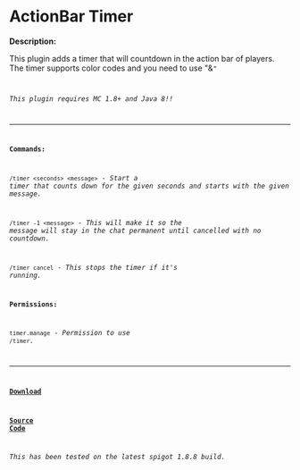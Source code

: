 # ActionBar Timer

**Description:**

This plugin adds a timer that will countdown in the action bar of players. The timer supports color codes and you need to use "&<code>"

*This plugin requires MC 1.8+ and Java 8!!*

___

**Commands:**

`/timer <seconds> <message>` - *Start a timer that counts down for the given seconds and starts with the given message.*

`/timer -1 <message>` - *This will make it so the message will stay in the chat permanent until cancelled with no countdown.*

`/timer cancel` - *This stops the timer if it's running.*

**Permissions:**

`timer.manage` - *Permission to use* `/timer`*.*
___

[**Download**](https://github.com/LeonTG77/ActionTimer/releases)

[**Source Code**](https://github.com/LeonTG77/ActionTimer)

*This has been tested on the latest spigot 1.8.8 build.*

